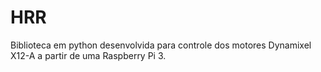 # HRR
Biblioteca em python desenvolvida para controle dos motores Dynamixel X12-A a partir de uma Raspberry Pi 3.
